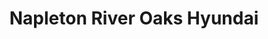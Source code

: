 ---
title: "Napleton River Oaks Hyundai"
url: /calumet-city/napleton-river-oaks-hyundai/
shop: car
---